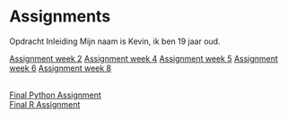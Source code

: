 
# Assignments
Opdracht Inleiding
Mijn naam is Kevin, ik ben 19 jaar oud.


[Assignment week 2](https://github.com/kevinvaneijden/Assignments/blob/master/Assignment_week_2%20(Notebook).ipynb)
[Assignment week 4](http://localhost:8888/notebooks/Documents/Universiteit/Jaar%201/Semester%202/Progamming%20for%20Economics/Assignment_week_4.ipynb)
[Assignment week 5](https://github.com/kevinvaneijden/Assignments/blob/master/Assignment_week_5.ipynb)
[Assignment week 6](https://github.com/kevinvaneijden/Assignments/blob/master/assignment4.ipynb)
[Assignment week 8](https://github.com/kevinvaneijden/Assignments/blob/master/assignment5.ipynb) <br><br>


[Final Python Assignment](https://github.com/kevinvaneijden/Assignments/blob/master/Final_Assignment_Python_1_students.ipynb) <br>
[Final R Assignment](https://github.com/kevinvaneijden/Assignments/blob/master/OECD_R_exam.ipynb)
